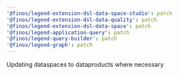 ```yaml
---
'@finos/legend-extension-dsl-data-space-studio': patch
'@finos/legend-extension-dsl-data-quality': patch
'@finos/legend-extension-dsl-data-space': patch
'@finos/legend-application-query': patch
'@finos/legend-query-builder': patch
'@finos/legend-graph': patch
---
```


Updating dataspaces to dataproducts where necessary
